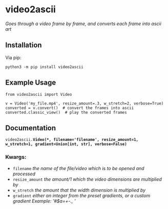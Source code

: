 # video2ascii
*Goes through a video frame by frame, and converts each frame into ascii art*

## Installation
Via pip:
```
python3 -m pip install video2ascii
```

## Example Usage
```
from video2ascii import Video

v = Video('my_file.mp4', resize_amount=.3, w_stretch=2, verbose=True)
converted = v.convert()  # convert the frames into ascii
converted.classic_view()  # play the converted frames
```

## Documentation
`video2ascii.`**`Video(*, filename='filename', resize_amount=1, w_stretch=1, gradient=Union[int, str], verbose=False)`**
### Kwargs:
* `filename` *the name of the file/video which is to be opened and processed*
* `resize_amount` *the amount/1 which the video dimensions are multiplied by*
* `w_stretch` *the amount that the width dimension is multiplied by*
* `gradient` *either an integer from the preset gradients, or a custom gradient Example: '#$a=+-., '*
